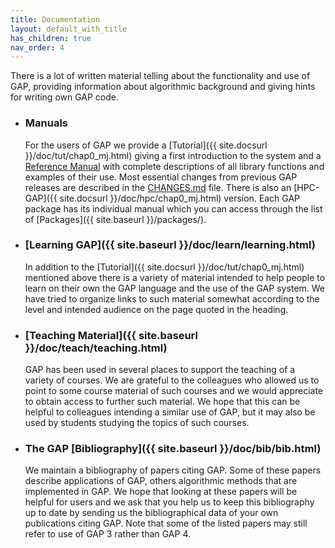 ```yaml
---
title: Documentation
layout: default_with_title
has_children: true
nav_order: 4
---
```


  There is a lot of written material telling about the functionality
  and use of GAP, providing information about algorithmic
  background and giving hints for writing own GAP code.

- ### Manuals
  For the users of GAP we provide a
  [Tutorial]({{ site.docsurl }}/doc/tut/chap0_mj.html)
  giving a first introduction to the system and a
  <a href="{{ site.docsurl }}/doc/ref/chap0_mj.html">
  Reference Manual</a>
  with complete descriptions of all library functions and examples of
  their use. Most essential changes from previous GAP 
  releases are described in the
  [CHANGES.md](https://github.com/gap-system/gap/blob/master/CHANGES.md) file. 
  There is also an 
  [HPC-GAP]({{ site.docsurl }}/doc/hpc/chap0_mj.html) version.
  Each GAP package has its individual manual which you can
  access through the list of [Packages]({{ site.baseurl }}/packages/).

- ### [Learning GAP]({{ site.baseurl }}/doc/learn/learning.html)
  In addition to the
  [Tutorial]({{ site.docsurl }}/doc/tut/chap0_mj.html)
  mentioned above there is a variety of material intended to help people
  to learn on their own the GAP language and the use of
  the GAP system. We have tried to organize links to such
  material somewhat according to the level and intended audience on the
  page quoted in the heading.


- ### [Teaching Material]({{ site.baseurl }}/doc/teach/teaching.html)
  GAP has been used in several places to support the
  teaching of a variety of courses. We are grateful to the colleagues
  who allowed us to point to some course material of such courses and
  we would appreciate to obtain access to further such material.
  We hope that this can be helpful to colleagues intending a
  similar use of GAP, but it may also be used by
  students studying the topics of such courses.

- ### The GAP [Bibliography]({{ site.baseurl }}/doc/bib/bib.html)
  We maintain a bibliography of papers citing GAP. Some of
  these papers describe applications of GAP, others
  algorithmic methods that are implemented in GAP. We hope
  that looking at these papers will be helpful for users and we ask that
  you help us to keep this bibliography up to date by sending us the
  bibliographical data of your own publications citing GAP.
  Note that some of the listed papers may still refer to use of
  GAP 3 rather than GAP 4.
